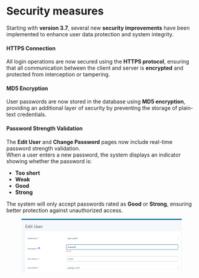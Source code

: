 # Security measures

Starting with **version 3.7**, several new **security improvements** have been implemented to enhance user data protection and system integrity.

#### HTTPS Connection

All login operations are now secured using the **HTTPS protocol**, ensuring that all communication between the client and server is **encrypted** and protected from interception or tampering.

#### MD5 Encryption

User passwords are now stored in the database using **MD5 encryption**, providing an additional layer of security by preventing the storage of plain-text credentials.

#### Password Strength Validation

The **Edit User** and **Change Password** pages now include real-time password strength validation.\
When a user enters a new password, the system displays an indicator showing whether the password is:

* **Too short**
* **Weak**
* **Good**
* **Strong**

The system will only accept passwords rated as **Good** or **Strong**, ensuring better protection against unauthorized access.

<figure><img src=".gitbook/assets/image (166).png" alt=""><figcaption></figcaption></figure>
